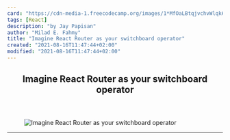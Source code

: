```yaml
---
card: "https://cdn-media-1.freecodecamp.org/images/1*MfOaLBtqjvchvWlqk6Z6Hw.jpeg"
tags: [React]
description: "by Jay Papisan"
author: "Milad E. Fahmy"
title: "Imagine React Router as your switchboard operator"
created: "2021-08-16T11:47:44+02:00"
modified: "2021-08-16T11:47:44+02:00"
---
```

<div class="site-wrapper">
<main id="site-main" class="site-main outer">
<div class="inner">
<article class="post-full post tag-react tag-javascript tag-software-development tag-technology ">
<header class="post-full-header">
<h1 class="post-full-title">Imagine React Router as your switchboard operator</h1>
</header>
<figure class="post-full-image">
<picture>
<source media="(max-width: 700px)" sizes="1px" srcset="data:image/gif;base64,R0lGODlhAQABAIAAAAAAAP///yH5BAEAAAAALAAAAAABAAEAAAIBRAA7 1w">
<source media="(min-width: 701px)" sizes="(max-width: 800px) 400px,
(max-width: 1170px) 700px,
1400px" srcset="https://cdn-media-1.freecodecamp.org/images/1*MfOaLBtqjvchvWlqk6Z6Hw.jpeg 300w,
https://cdn-media-1.freecodecamp.org/images/1*MfOaLBtqjvchvWlqk6Z6Hw.jpeg 600w,
https://cdn-media-1.freecodecamp.org/images/1*MfOaLBtqjvchvWlqk6Z6Hw.jpeg 1000w,
https://cdn-media-1.freecodecamp.org/images/1*MfOaLBtqjvchvWlqk6Z6Hw.jpeg 2000w">
<img onerror="this.style.display='none'" src="https://cdn-media-1.freecodecamp.org/images/1*MfOaLBtqjvchvWlqk6Z6Hw.jpeg" alt="Imagine React Router as your switchboard operator">
</picture>
</figure>
<section class="post-full-content">
<div class="post-content medium-migrated-article">
</div>
<hr>
</section>
</article>
</div>
</main>
</div>
<!-- Google Tag Manager (noscript) -->
<!-- End Google Tag Manager (noscript) -->
